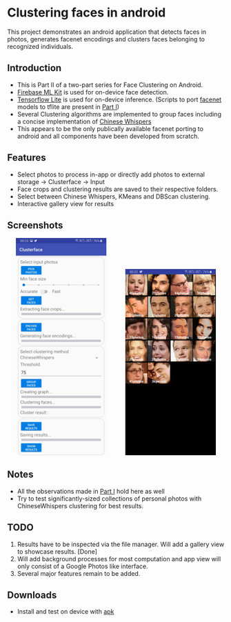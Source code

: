# Clustering faces in android
This project demonstrates an android application that detects faces in photos, generates facenet encodings 
and clusters faces belonging to recognized individuals.

## Introduction
* This is Part II of a two-part series for Face Clustering on Android.
* [Firebase ML Kit](https://firebase.google.com/products/ml-kit) is used for on-device face detection.
* [Tensorflow Lite](https://www.tensorflow.org/lite) is used for on-device inference. 
(Scripts to port [facenet](https://github.com/davidsandberg/facenet) models to tflite are present in [Part I](https://github.com/njordsir/Clustering-Faces))
* Several Clustering algorithms are implemented to group faces including a concise implementation of [Chinese Whispers](https://en.wikipedia.org/wiki/Chinese_Whispers_(clustering_method))
* This appears to be the only publically available facenet porting to android and all components have been developed from scratch.

## Features
* Select photos to process in-app or directly add photos to external storage -> Clusterface -> Input
* Face crops and clustering results are saved to their respective folders.
* Select between Chinese Whispers, KMeans and DBScan clustering.
* Interactive gallery view for results

## Screenshots
<p align="center">
  <img src="screen1.jpg" width="210" hspace="20">
  <img src="screen2.jpg" width="210" hspace="20">
</p>

## Notes
* All the observations made in [Part I](https://github.com/njordsir/Clustering-Faces) hold here as well
* Try to test significantly-sized collections of personal photos with ChineseWhispers clustering for best results.

## TODO
1. Results have to be inspected via the file manager. Will add a gallery view to showcase results. [Done]
2. Will add background processes for most computation and app view will only consist of a Google Photos like interface.
3. Several major features remain to be added.

## Downloads
* Install and test on device with [apk](https://drive.google.com/open?id=1TV8l__T8WhGV4346MRfYazi0D_mB9se-)
